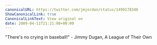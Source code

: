 ```yaml
---
canonicalURL: https://twitter.com/jmjordan/status/1499178346
ShowCanonicalLink: true
CanonicalLinkText: View original on
date: 2009-04-11T21:21:08+00:00
---
```

"There's no crying in baseball!" - Jimmy Dugan, A League of Their Own